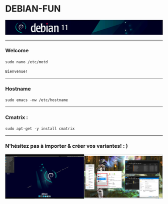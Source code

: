 #   DEBIAN-FUN
![screenshot0](IMG/debian-logo.png)  
___

### Welcome
`sudo nano /etc/motd`

    Bienvenue!                           

___

### Hostname
`sudo emacs -nw /etc/hostname`
___

### Cmatrix :
`sudo apt-get -y install cmatrix`
___

### N'hésitez pas à importer & créer vos variantes! : )  
![screenshot0](IMG/10-debian-fun/00.png)